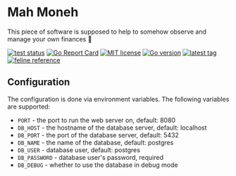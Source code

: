 # Mah Moneh

This piece of software is supposed to help to somehow observe and manage your own finances 🤷

[![test status](https://github.com/d-ashesss/mah-moneh/workflows/test/badge.svg?branch=main)](https://github.com/d-ashesss/mah-moneh/actions)
[![Go Report Card](https://goreportcard.com/badge/github.com/d-ashesss/mah-moneh)](https://goreportcard.com/report/github.com/d-ashesss/mah-moneh)
[![MIT license](https://img.shields.io/github/license/d-ashesss/mah-moneh?color=blue)](https://opensource.org/licenses/MIT)
[![Go version](https://img.shields.io/github/go-mod/go-version/d-ashesss/mah-moneh)](https://github.com/d-ashesss/mah-moneh/blob/main/go.mod)
[![latest tag](https://img.shields.io/github/v/tag/d-ashesss/mah-moneh?include_prereleases&sort=semver)](https://github.com/d-ashesss/mah-moneh/tags)
[![feline reference](https://img.shields.io/badge/may%20contain%20cat%20fur-%F0%9F%90%88-blueviolet)](https://github.com/d-ashesss/mah-moneh)

## Configuration

The configuration is done via environment variables. The following variables are supported:

* `PORT` - the port to run the web server on, default: 8080
* `DB_HOST` - the hostname of the database server, default: localhost
* `DB_PORT` - the port of the database server, default: 5432
* `DB_NAME` - the name of the database, default: postgres
* `DB_USER` - database user, default: postgres
* `DB_PASSWORD` - database user's password, required
* `DB_DEBUG` - whether to use the database in debug mode
